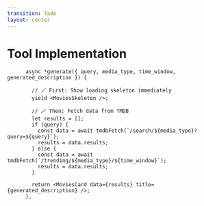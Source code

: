 ```yaml
---
transition: fade
layout: center
---
```


# Tool Implementation

```tsx
      async *generate({ query, media_type, time_window, generated_description }) {

        // 🪄 First: Show loading skeleton immediately
        yield <MoviesSkeleton />;

        // 🪄 Then: Fetch data from TMDB
        let results = [];
        if (query) {
          const data = await tmdbFetch(`/search/${media_type}?query=${query}`);
          results = data.results;
        } else {
          const data = await tmdbFetch(`/trending/${media_type}/${time_window}`);
          results = data.results;
        }

        return <MoviesCard data={results} title={generated_description} />;
      },
```

<!--
The generate function here, is responsible for fetching the data from the API and actually generating the result. First the user sees a skeleton, then we fetch data, then we return the final component. All streamed to the client as React components.
-->
